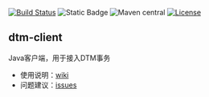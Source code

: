 [![Build Status](https://github.com/cowave5/dtm/actions/workflows/maven.yml/badge.svg?branch=master)](https://github.com/cowave5/dtm/actions)
![Static Badge](https://img.shields.io/badge/Java-17-brightgreen)
![Maven central](https://img.shields.io/badge/maven--central-2.7.5-brightgreen)
[![License](https://img.shields.io/badge/license-Apache--2.0-brightgreen)](http://www.apache.org/licenses/LICENSE-2.0.txt)

## dtm-client 

Java客户端，用于接入DTM事务

- 使用说明：[wiki](https://github.com/cowave5/dtm/wiki)
- 问题建议：[issues](https://github.com/cowave5/dtm/issues)
